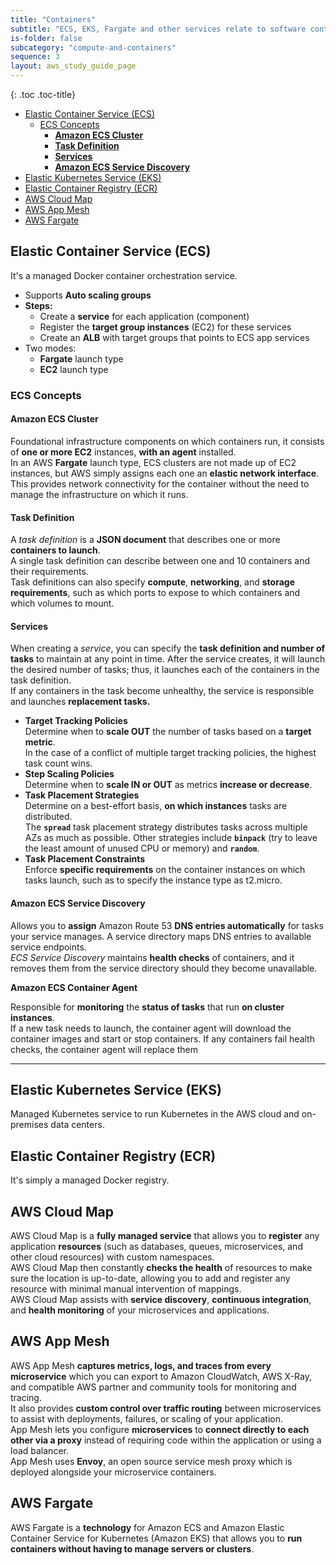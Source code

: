 ```yaml
---
title: "Containers"
subtitle: "ECS, EKS, Fargate and other services relate to software containerization"
is-folder: false
subcategory: "compute-and-containers"
sequence: 3
layout: aws_study_guide_page
---
```


{: .toc .toc-title}
- [Elastic Container Service (ECS)](#elastic-container-service-ecs)
  - [ECS Concepts](#ecs-concepts)
    - [**Amazon ECS Cluster**](#amazon-ecs-cluster)
    - [**Task Definition**](#task-definition)
    - [**Services**](#services)
    - [**Amazon ECS Service Discovery**](#amazon-ecs-service-discovery)
- [Elastic Kubernetes Service (EKS)](#elastic-kubernetes-service-eks)
- [Elastic Container Registry (ECR)](#elastic-container-registry-ecr)
- [AWS Cloud Map](#aws-cloud-map)
- [AWS App Mesh](#aws-app-mesh)
- [AWS Fargate](#aws-fargate)


## Elastic Container Service (ECS)

It's a managed Docker container orchestration service.

* Supports **Auto scaling groups**
* **Steps:**
  * Create a **service** for each application (component)
  * Register the **target group instances** (EC2) for these services
  * Create an **ALB** with target groups that points to ECS app services
* Two modes:
  * **Fargate** launch type
  * **EC2** launch type

### ECS Concepts

#### **Amazon ECS Cluster**

Foundational infrastructure components on which containers run, it consists of **one or more EC2** instances, **with an agent** installed.\
In an AWS **Fargate** launch type, ECS clusters are not made up of EC2 instances, but AWS simply assigns each one an **elastic network interface**. This provides network connectivity for the container without the need to manage the infrastructure on which it runs.

#### **Task Definition**

A _task definition_ is a **JSON document** that describes one or more **containers to launch**.\
A single task definition can describe between one and 10 containers and their requirements.\
Task definitions can also specify **compute**, **networking**, and **storage requirements**, such as which ports to expose to which containers and which volumes to mount.

#### **Services**

When creating a _service_, you can specify the **task definition and number of tasks** to maintain at any point in time. After the service creates, it will launch the desired number of tasks; thus, it launches each of the containers in the task definition.\
If any containers in the task become unhealthy, the service is responsible and launches **replacement tasks.**

* **Target Tracking Policies**\
  Determine when to **scale OUT** the number of tasks based on a **target metric**.\
  In the case of a conflict of multiple target tracking policies, the highest task count wins.
* **Step Scaling Policies**\
  Determine when to **scale IN or OUT** as metrics **increase or decrease**.
*   **Task Placement Strategies**  
Determine on a best-effort basis, **on which instances** tasks are distributed.\
The **`spread`** task placement strategy distributes tasks across multiple AZs as much as possible. Other strategies include **`binpack`** (try to leave the least amount of unused CPU or memory) and **`random`**.
*   **Task Placement Constraints**  
Enforce **specific requirements** on the container instances on which tasks launch, such as to specify the instance type as t2.micro.

#### **Amazon ECS Service Discovery**

Allows you to **assign** Amazon Route 53 **DNS entries automatically** for tasks your service manages. A service directory maps DNS entries to available service endpoints.\
_ECS Service Discovery_ maintains **health checks** of containers, and it removes them from the service directory should they become unavailable.

**Amazon ECS Container Agent**

Responsible for **monitoring** the **status of tasks** that run **on cluster instances**.\
If a new task needs to launch, the container agent will download the container images and start or stop containers. If any containers fail health checks, the container agent will replace them

****

## Elastic Kubernetes Service (EKS)

Managed Kubernetes service to run Kubernetes in the AWS cloud and on-premises data centers.

## Elastic Container Registry (ECR)

It's simply a managed Docker registry.

## AWS Cloud Map

AWS Cloud Map is a **fully managed service** that allows you to **register** any application **resources** (such as databases, queues, microservices, and other cloud resources) with custom namespaces.\
AWS Cloud Map then constantly **checks the health** of resources to make sure the location is up-to-date, allowing you to add and register any resource with minimal manual intervention of mappings.\
AWS Cloud Map assists with **service discovery**, **continuous integration**, and **health monitoring** of your microservices and applications.

## AWS App Mesh

AWS App Mesh **captures metrics, logs, and traces from every microservice** which you can export to Amazon CloudWatch, AWS X-Ray, and compatible AWS partner and community tools for monitoring and tracing.\
It also provides **custom control over traffic routing** between microservices to assist with deployments, failures, or scaling of your application.\
App Mesh lets you configure **microservices** to **connect directly to each other via a proxy** instead of requiring code within the application or using a load balancer.\
App Mesh uses **Envoy**, an open source service mesh proxy which is deployed alongside your microservice containers.

## AWS Fargate

AWS Fargate is a **technology** for Amazon ECS and Amazon Elastic Container Service for Kubernetes (Amazon EKS) that allows you to **run containers without having to manage servers or clusters**.
